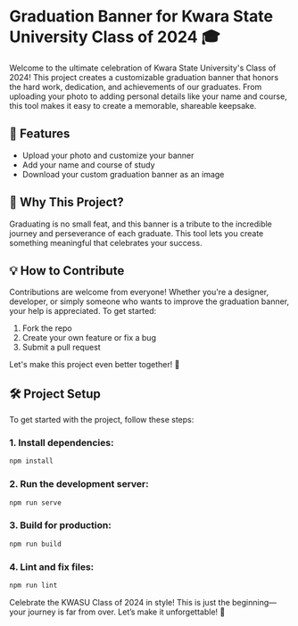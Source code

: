 # Graduation Banner for Kwara State University Class of 2024 🎓

Welcome to the ultimate celebration of Kwara State University's Class of 2024! This project creates a customizable graduation banner that honors the hard work, dedication, and achievements of our graduates. From uploading your photo to adding personal details like your name and course, this tool makes it easy to create a memorable, shareable keepsake.

## 🚀 Features
- Upload your photo and customize your banner
- Add your name and course of study
- Download your custom graduation banner as an image

## 🎉 Why This Project?
Graduating is no small feat, and this banner is a tribute to the incredible journey and perseverance of each graduate. This tool lets you create something meaningful that celebrates your success.

## 💡 How to Contribute
Contributions are welcome from everyone! Whether you're a designer, developer, or simply someone who wants to improve the graduation banner, your help is appreciated. To get started:
1. Fork the repo
2. Create your own feature or fix a bug
3. Submit a pull request

Let's make this project even better together! 💪

## 🛠 Project Setup

To get started with the project, follow these steps:

### 1. Install dependencies:
```bash
npm install
```

### 2. Run the development server:
```bash
npm run serve
```

### 3. Build for production:
```bash
npm run build
```

### 4. Lint and fix files:

```bash
npm run lint
```



Celebrate the KWASU Class of 2024 in style! This is just the beginning—your journey is far from over. Let’s make it unforgettable! 🌟